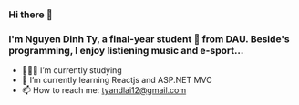 ### Hi there 👋

### I'm Nguyen Dinh Ty, a final-year student 🚀 from DAU. Beside's programming, I enjoy listiening music and e-sport...

- 👨🏽‍💻 I’m currently studying
- 🌱 I’m currently learning Reactjs and ASP.NET MVC
- 📫 How to reach me: tyandlai12@gmail.com
